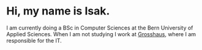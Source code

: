 # Hi, my name is Isak.

I am currently doing a BSc in Computer Sciences at the Bern University of Applied Sciences. When I am not studying I work at [Grosshaus](https://www.grosshaus.ch/), where I am responsible for the IT.
